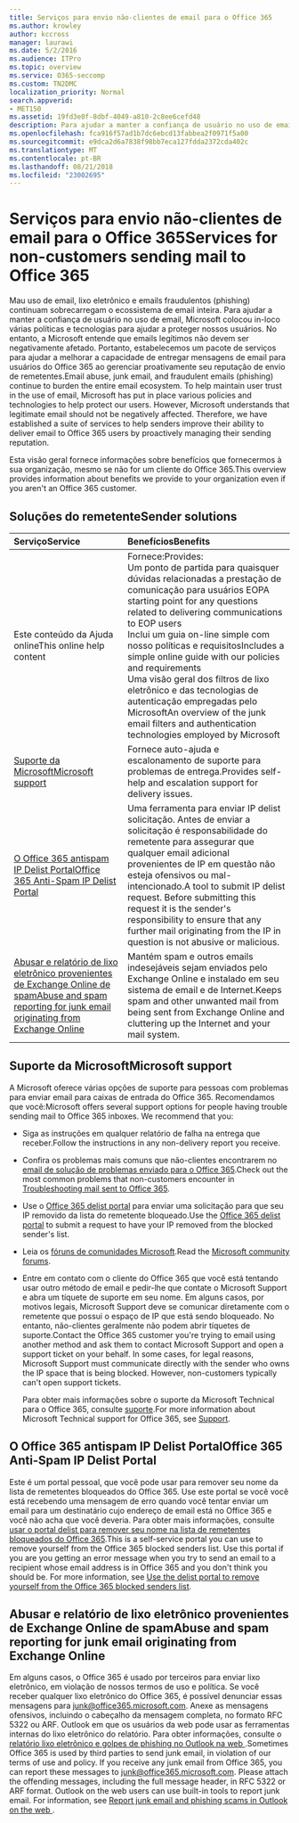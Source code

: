 ```yaml
---
title: Serviços para envio não-clientes de email para o Office 365
ms.author: krowley
author: kccross
manager: laurawi
ms.date: 5/2/2016
ms.audience: ITPro
ms.topic: overview
ms.service: O365-seccomp
ms.custom: TN2DMC
localization_priority: Normal
search.appverid:
- MET150
ms.assetid: 19fd3e0f-8dbf-4049-a810-2c8ee6cefd48
description: Para ajudar a manter a confiança de usuário no uso de email, Microsoft colocou in-loco várias políticas e tecnologias para ajudar a proteger nossos usuários.
ms.openlocfilehash: fca916f57ad1b7dc6ebcd13fabbea2f0971f5a00
ms.sourcegitcommit: e9dca2d6a7838f98bb7eca127fdda2372cda402c
ms.translationtype: MT
ms.contentlocale: pt-BR
ms.lasthandoff: 08/21/2018
ms.locfileid: "23002695"
---
```

# <a name="services-for-non-customers-sending-mail-to-office-365"></a><span data-ttu-id="37a9c-103">Serviços para envio não-clientes de email para o Office 365</span><span class="sxs-lookup"><span data-stu-id="37a9c-103">Services for non-customers sending mail to Office 365</span></span>
  
<span data-ttu-id="37a9c-p101">Mau uso de email, lixo eletrônico e emails fraudulentos (phishing) continuam sobrecarregam o ecossistema de email inteira. Para ajudar a manter a confiança de usuário no uso de email, Microsoft colocou in-loco várias políticas e tecnologias para ajudar a proteger nossos usuários. No entanto, a Microsoft entende que emails legítimos não devem ser negativamente afetado. Portanto, estabelecemos um pacote de serviços para ajudar a melhorar a capacidade de entregar mensagens de email para usuários do Office 365 ao gerenciar proativamente seu reputação de envio de remetentes.</span><span class="sxs-lookup"><span data-stu-id="37a9c-p101">Email abuse, junk email, and fraudulent emails (phishing) continue to burden the entire email ecosystem. To help maintain user trust in the use of email, Microsoft has put in place various policies and technologies to help protect our users. However, Microsoft understands that legitimate email should not be negatively affected. Therefore, we have established a suite of services to help senders improve their ability to deliver email to Office 365 users by proactively managing their sending reputation.</span></span>
  
<span data-ttu-id="37a9c-108">Esta visão geral fornece informações sobre benefícios que fornecermos à sua organização, mesmo se não for um cliente do Office 365.</span><span class="sxs-lookup"><span data-stu-id="37a9c-108">This overview provides information about benefits we provide to your organization even if you aren't an Office 365 customer.</span></span>
  
## <a name="sender-solutions"></a><span data-ttu-id="37a9c-109">Soluções do remetente</span><span class="sxs-lookup"><span data-stu-id="37a9c-109">Sender solutions</span></span>
<span data-ttu-id="37a9c-110"><a name="sectionSection0"> </a></span><span class="sxs-lookup"><span data-stu-id="37a9c-110"></span></span>

|<span data-ttu-id="37a9c-111">**Serviço**</span><span class="sxs-lookup"><span data-stu-id="37a9c-111">**Service**</span></span>|<span data-ttu-id="37a9c-112">**Benefícios**</span><span class="sxs-lookup"><span data-stu-id="37a9c-112">**Benefits**</span></span>|
|:-----|:-----|
|<span data-ttu-id="37a9c-113">Este conteúdo da Ajuda online</span><span class="sxs-lookup"><span data-stu-id="37a9c-113">This online help content</span></span>  <br/> | <span data-ttu-id="37a9c-114">Fornece:</span><span class="sxs-lookup"><span data-stu-id="37a9c-114">Provides:</span></span>  <br/>  <span data-ttu-id="37a9c-115">Um ponto de partida para quaisquer dúvidas relacionadas a prestação de comunicação para usuários EOP</span><span class="sxs-lookup"><span data-stu-id="37a9c-115">A starting point for any questions related to delivering communications to EOP users</span></span>  <br/>  <span data-ttu-id="37a9c-116">Inclui um guia on-line simple com nosso políticas e requisitos</span><span class="sxs-lookup"><span data-stu-id="37a9c-116">Includes a simple online guide with our policies and requirements</span></span>  <br/>  <span data-ttu-id="37a9c-117">Uma visão geral dos filtros de lixo eletrônico e das tecnologias de autenticação empregadas pelo Microsoft</span><span class="sxs-lookup"><span data-stu-id="37a9c-117">An overview of the junk email filters and authentication technologies employed by Microsoft</span></span>  <br/> |
|[<span data-ttu-id="37a9c-118">Suporte da Microsoft</span><span class="sxs-lookup"><span data-stu-id="37a9c-118">Microsoft support</span></span>](services-for-non-customers.md#AboutSupport) <br/> |<span data-ttu-id="37a9c-119">Fornece auto-ajuda e escalonamento de suporte para problemas de entrega.</span><span class="sxs-lookup"><span data-stu-id="37a9c-119">Provides self-help and escalation support for delivery issues.</span></span>  <br/> |
|[<span data-ttu-id="37a9c-120">O Office 365 antispam IP Delist Portal</span><span class="sxs-lookup"><span data-stu-id="37a9c-120">Office 365 Anti-Spam IP Delist Portal</span></span>](services-for-non-customers.md#DelistPortal) <br/> |<span data-ttu-id="37a9c-p102">Uma ferramenta para enviar IP delist solicitação. Antes de enviar a solicitação é responsabilidade do remetente para assegurar que qualquer email adicional provenientes de IP em questão não esteja ofensivos ou mal-intencionado.</span><span class="sxs-lookup"><span data-stu-id="37a9c-p102">A tool to submit IP delist request. Before submitting this request it is the sender's responsibility to ensure that any further mail originating from the IP in question is not abusive or malicious.</span></span>  <br/> |
|[<span data-ttu-id="37a9c-123">Abusar e relatório de lixo eletrônico provenientes de Exchange Online de spam</span><span class="sxs-lookup"><span data-stu-id="37a9c-123">Abuse and spam reporting for junk email originating from Exchange Online</span></span>](services-for-non-customers.md#ReportOurJunk) <br/> |<span data-ttu-id="37a9c-124">Mantém spam e outros emails indesejáveis sejam enviados pelo Exchange Online e instalado em seu sistema de email e de Internet.</span><span class="sxs-lookup"><span data-stu-id="37a9c-124">Keeps spam and other unwanted mail from being sent from Exchange Online and cluttering up the Internet and your mail system.</span></span>  <br/> |
   
## <a name="microsoft-support"></a><span data-ttu-id="37a9c-125">Suporte da Microsoft</span><span class="sxs-lookup"><span data-stu-id="37a9c-125">Microsoft support</span></span>
<span data-ttu-id="37a9c-126"><a name="AboutSupport"> </a></span><span class="sxs-lookup"><span data-stu-id="37a9c-126"></span></span>

<span data-ttu-id="37a9c-p103">A Microsoft oferece várias opções de suporte para pessoas com problemas para enviar email para caixas de entrada do Office 365. Recomendamos que você:</span><span class="sxs-lookup"><span data-stu-id="37a9c-p103">Microsoft offers several support options for people having trouble sending mail to Office 365 inboxes. We recommend that you:</span></span>
  
- <span data-ttu-id="37a9c-129">Siga as instruções em qualquer relatório de falha na entrega que receber.</span><span class="sxs-lookup"><span data-stu-id="37a9c-129">Follow the instructions in any non-delivery report you receive.</span></span>
    
- <span data-ttu-id="37a9c-130">Confira os problemas mais comuns que não-clientes encontrarem no [email de solução de problemas enviado para o Office 365](troubleshooting-mail-sent-to-office-365.md).</span><span class="sxs-lookup"><span data-stu-id="37a9c-130">Check out the most common problems that non-customers encounter in [Troubleshooting mail sent to Office 365](troubleshooting-mail-sent-to-office-365.md).</span></span>
    
- <span data-ttu-id="37a9c-131">Use o [Office 365 delist portal](https://sender.office.com) para enviar uma solicitação para que seu IP removido da lista do remetente bloqueado.</span><span class="sxs-lookup"><span data-stu-id="37a9c-131">Use the [Office 365 delist portal](https://sender.office.com) to submit a request to have your IP removed from the blocked sender's list.</span></span> 
    
- <span data-ttu-id="37a9c-132">Leia os [fóruns de comunidades Microsoft](https://community.office365.com/en-us/f/).</span><span class="sxs-lookup"><span data-stu-id="37a9c-132">Read the [Microsoft community forums](https://community.office365.com/en-us/f/).</span></span>
    
- <span data-ttu-id="37a9c-p104">Entre em contato com o cliente do Office 365 que você está tentando usar outro método de email e pedir-lhe que contate o Microsoft Support e abra um tíquete de suporte em seu nome. Em alguns casos, por motivos legais, Microsoft Support deve se comunicar diretamente com o remetente que possui o espaço de IP que está sendo bloqueado. No entanto, não-clientes geralmente não podem abrir tíquetes de suporte.</span><span class="sxs-lookup"><span data-stu-id="37a9c-p104">Contact the Office 365 customer you're trying to email using another method and ask them to contact Microsoft Support and open a support ticket on your behalf. In some cases, for legal reasons, Microsoft Support must communicate directly with the sender who owns the IP space that is being blocked. However, non-customers typically can't open support tickets.</span></span>
    
     <span data-ttu-id="37a9c-136">Para obter mais informações sobre o suporte da Microsoft Technical para o Office 365, consulte [suporte](https://technet.microsoft.com/library/office-365-support.aspx).</span><span class="sxs-lookup"><span data-stu-id="37a9c-136">For more information about Microsoft Technical support for Office 365, see [Support](https://technet.microsoft.com/library/office-365-support.aspx).</span></span>
    
## <a name="office-365-anti-spam-ip-delist-portal"></a><span data-ttu-id="37a9c-137">O Office 365 antispam IP Delist Portal</span><span class="sxs-lookup"><span data-stu-id="37a9c-137">Office 365 Anti-Spam IP Delist Portal</span></span>
<span data-ttu-id="37a9c-138"><a name="DelistPortal"> </a></span><span class="sxs-lookup"><span data-stu-id="37a9c-138"></span></span>

<span data-ttu-id="37a9c-p105">Este é um portal pessoal, que você pode usar para remover seu nome da lista de remetentes bloqueados do Office 365. Use este portal se você você está recebendo uma mensagem de erro quando você tentar enviar um email para um destinatário cujo endereço de email está no Office 365 e você não acha que você deveria. Para obter mais informações, consulte [usar o portal delist para remover seu nome na lista de remetentes bloqueados do Office 365](use-the-delist-portal-to-remove-yourself-from-the-office-365-blocked-senders-lis.md).</span><span class="sxs-lookup"><span data-stu-id="37a9c-p105">This is a self-service portal you can use to remove yourself from the Office 365 blocked senders list. Use this portal if you are you getting an error message when you try to send an email to a recipient whose email address is in Office 365 and you don't think you should be. For more information, see [Use the delist portal to remove yourself from the Office 365 blocked senders list](use-the-delist-portal-to-remove-yourself-from-the-office-365-blocked-senders-lis.md).</span></span>
  
## <a name="abuse-and-spam-reporting-for-junk-email-originating-from-exchange-online"></a><span data-ttu-id="37a9c-142">Abusar e relatório de lixo eletrônico provenientes de Exchange Online de spam</span><span class="sxs-lookup"><span data-stu-id="37a9c-142">Abuse and spam reporting for junk email originating from Exchange Online</span></span>
<span data-ttu-id="37a9c-143"><a name="ReportOurJunk"> </a></span><span class="sxs-lookup"><span data-stu-id="37a9c-143"></span></span>

<span data-ttu-id="37a9c-p106">Em alguns casos, o Office 365 é usado por terceiros para enviar lixo eletrônico, em violação de nossos termos de uso e política. Se você receber qualquer lixo eletrônico do Office 365, é possível denunciar essas mensagens para [junk@office365.microsoft.com](mailto:junk@office365.microsoft.com). Anexe as mensagens ofensivos, incluindo o cabeçalho da mensagem completa, no formato RFC 5322 ou ARF. Outlook em que os usuários da web pode usar as ferramentas internas do lixo eletrônico do relatório. Para obter informações, consulte o [relatório lixo eletrônico e golpes de phishing no Outlook na web ](report-junk-email-and-phishing-scams-in-outlook-on-the-web-eop.md).</span><span class="sxs-lookup"><span data-stu-id="37a9c-p106">Sometimes Office 365 is used by third parties to send junk email, in violation of our terms of use and policy. If you receive any junk email from Office 365, you can report these messages to [junk@office365.microsoft.com](mailto:junk@office365.microsoft.com). Please attach the offending messages, including the full message header, in RFC 5322 or ARF format. Outlook on the web users can use built-in tools to report junk email. For information, see [Report junk email and phishing scams in Outlook on the web ](report-junk-email-and-phishing-scams-in-outlook-on-the-web-eop.md).</span></span>
  

